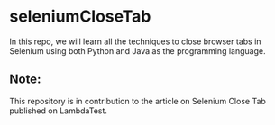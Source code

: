 # seleniumCloseTab
In this repo, we will learn all the techniques to close browser tabs in Selenium using both Python and Java as the programming language.
## Note:
This repository is in contribution to the article on Selenium Close Tab published on LambdaTest.
